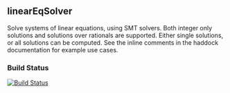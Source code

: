 ## linearEqSolver

Solve systems of linear equations, using SMT solvers. Both integer only solutions and solutions
over rationals are supported. Either single solutions, or all solutions can be computed. See the inline
comments in the haddock documentation for example use cases.

### Build Status

[![Build Status](https://secure.travis-ci.org/LeventErkok/linearEqSolver.png?branch=master)](http://travis-ci.org/LeventErkok/linearEqSolver)
